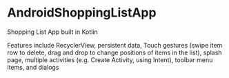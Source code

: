 # AndroidShoppingListApp
Shopping List App built in Kotlin

Features include RecyclerView, persistent data, Touch gestures (swipe item row to delete, drag and drop to change positions of items in the list), splash page, multiple activities (e.g. Create Activity, using Intent), toolbar menu items, and dialogs
